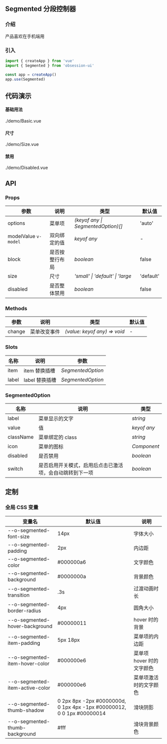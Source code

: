 ## Segmented 分段控制器

### 介绍

产品喜欢在手机端用

### 引入

```js
import { createApp } from 'vue'
import { Segmented } from 'obsession-ui'

const app = createApp()
app.use(Segmented)
```

## 代码演示

#### 基础用法

<demo-code transform>./demo/Basic.vue</demo-code>

#### 尺寸

<demo-code transform>./demo/Size.vue</demo-code>

#### 禁用

<demo-code transform>./demo/Disabled.vue</demo-code>

## API

### Props

| 参数      | 说明           | 类型                                                                | 默认值 |
| --------- | -------------- | ------------------------------------------------------------------- | ------ |
| options   | 菜单项       | _(keyof any \| SegmentedOption)[]_          | 'auto'     |-
| modelValue `v-model`     | 双向绑定的值   | _keyof any_           | -      |
| block   | 是否按整行布局 | _boolean_ | false      |
| size  | 尺寸       | _'small' \| 'default' \| 'large_                                                           | 'default'  |
| disabled      | 是否整体禁用       | _boolean_                                                           | false   |

### Methods

| 参数      | 说明           | 类型                                                                | 默认值 |
| --------- | -------------- | ------------------------------------------------------------------- | ------ |
| change      | 菜单改变事件       | _(value: keyof any) => void_          | -     |

### Slots

| 名称    | 说明     | 参数 |
| ------- | -------- | -------- |
| item | item 替换插槽 | _SegmentedOption_ |
| label | label 替换插槽 | _SegmentedOption_ |

### SegmentedOption

| 名称    | 说明     | 类型 |
| ------- | -------- | -------- |
| label | 菜单显示的文字 | _string_ |
| value | 值 | _keyof any_ |
| className | 菜单绑定的 class | _string_ |
| icon | 菜单的图标 | _Component_ |
| disabled | 是否禁用 | _boolean_ |
| switch | 是否启用开关模式，启用后点击已激活项，会自动跳转到下一项 | _boolean_ |

## 定制

### 全局 CSS 变量

| 变量名 | 默认值 | 说明 |
| ---- | ---- | ---- |
| --o-segmented-font-size | 14px | 字体大小 |
| --o-segmented-padding | 2px | 内边距 |
| --o-segmented-color | #000000a6 | 文字颜色 |
| --o-segmented-background | #0000000a | 背景颜色 |
| --o-segmented-transition | .3s | 过渡动画时长 |
| --o-segmented-border-radius | 4px | 圆角大小 |
| --o-segmented-hover-background | #00000011 | hover 时的背景 |
| --o-segmented-item-padding | 5px 18px | 菜单项的内边距 |
| --o-segmented-item-hover-color | #000000e6 | 菜单项 hover 时的文字颜色 |
| --o-segmented-item-active-color | #000000e6 | 菜单项激活时的文字颜色 |
| --o-segmented-thumb-shadow | 0 2px 8px -2px #0000000d, 0 1px 4px -1px #00000012, 0 0 1px #00000014 | 滑块阴影 |
| --o-segmented-thumb-background | #fff | 滑块背景颜色 |
